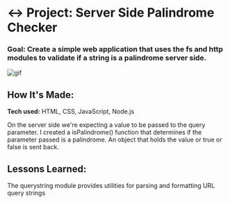# ↔️ Project: Server Side Palindrome Checker

### Goal: Create a simple web application that uses the fs and http modules to validate if a string is a palindrome server side.

![gif](https://user-images.githubusercontent.com/91163017/197420240-120ad767-06ac-4189-9f27-cf11e1add5bb.gif)

## How It's Made:

**Tech used:** HTML, CSS, JavaScript, Node.js

On the server side we're expecting a value to be passed to the query parameter. I created a isPalindrome() function that determines if the parameter passed is a palindrome. An object that holds the value or true or false is sent back. 

## Lessons Learned:

The querystring module provides utilities for parsing and formatting URL query strings
